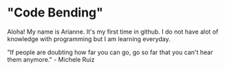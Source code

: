 # "Code Bending"
Aloha! My name is Arianne. It's my first time in github. I do not have alot of knowledge with programming but I am learning everyday. 

"If people are doubting how far you can go, go so far that you can't hear them anymore." - Michele Ruiz
